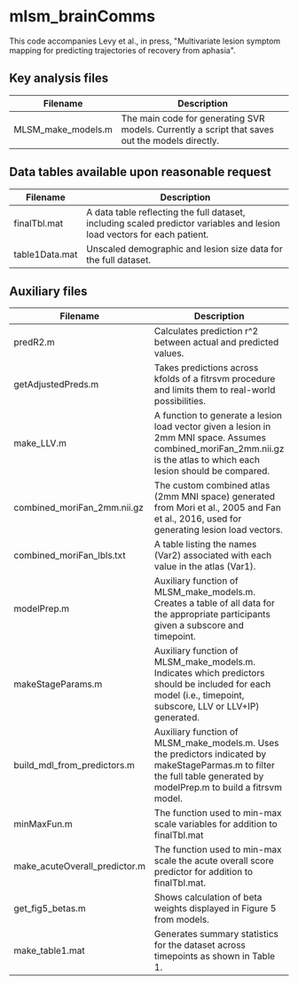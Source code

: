 # mlsm_brainComms

This code accompanies Levy et al., in press, "Multivariate lesion symptom mapping for predicting trajectories of recovery from aphasia". 

## Key analysis files
| Filename | Description |
|---|---|
| MLSM_make_models.m | The main code for generating SVR models. Currently a script that saves out the models directly. |

## Data tables available upon reasonable request
| Filename | Description |
|---|---|
| finalTbl.mat | A data table reflecting the full dataset, including scaled predictor variables and lesion load vectors for each patient.
| table1Data.mat | Unscaled demographic and lesion size data for the full dataset. |

## Auxiliary files
| Filename | Description |
|---|---|
| predR2.m | Calculates prediction r^2 between actual and predicted values. |
| getAdjustedPreds.m | Takes predictions across kfolds of a fitrsvm procedure and limits them to real-world possibilities. |
| make_LLV.m | A function to generate a lesion load vector given a lesion in 2mm MNI space. Assumes combined_moriFan_2mm.nii.gz is the atlas to which each lesion should be compared.|
| combined_moriFan_2mm.nii.gz | The custom combined atlas (2mm MNI space) generated from Mori et al., 2005 and Fan et al., 2016, used for generating lesion load vectors. |
| combined_moriFan_lbls.txt | A table listing the names (Var2) associated with each value in the atlas (Var1). |
| modelPrep.m | Auxiliary function of MLSM_make_models.m. Creates a table of all data for the appropriate participants given a subscore and timepoint. | 
| makeStageParams.m | Auxiliary function of MLSM_make_models.m. Indicates which predictors should be included for each model (i.e., timepoint, subscore, LLV or LLV+IP) generated. |
| build_mdl_from_predictors.m | Auxiliary function of MLSM_make_models.m. Uses the predictors indicated by makeStageParmas.m to filter the full table generated by modelPrep.m to build a fitrsvm model. | 
| minMaxFun.m | The function used to min-max scale variables for addition to finalTbl.mat |
| make_acuteOverall_predictor.m | The function used to min-max scale the acute overall score predictor for addition to finalTbl.mat. | 
| get_fig5_betas.m | Shows calculation of beta weights displayed in Figure 5 from models. |
| make_table1.mat | Generates summary statistics for the dataset across timepoints as shown in Table 1. |



